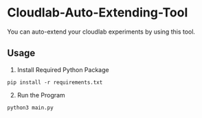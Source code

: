 # Cloudlab-Auto-Extending-Tool

You can auto-extend your cloudlab experiments by using this tool.

## Usage

1. Install Required Python Package

```
pip install -r requirements.txt
```

2. Run the Program

```
python3 main.py
```
